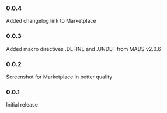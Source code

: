 ### 0.0.4

Added changelog link to Marketplace

### 0.0.3

Added macro directives .DEFINE and .UNDEF from MADS v2.0.6

### 0.0.2

Screenshot for Marketplace in better quality

### 0.0.1

Initial release
